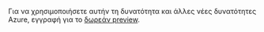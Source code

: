 Για να χρησιμοποιήσετε αυτήν τη δυνατότητα και άλλες νέες δυνατότητες Azure, εγγραφή για το [δωρεάν preview](https://account.windowsazure.com/PreviewFeatures).

